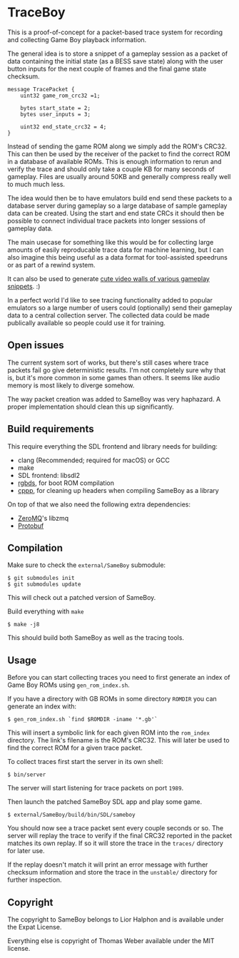 # TraceBoy

This is a proof-of-concept for a packet-based trace system for recording and collecting Game Boy playback information.

The general idea is to store a snippet of a gameplay session as a packet of data containing the initial state (as a BESS
save state) along with the user button inputs for the next couple of frames and the final game state checksum.

```
message TracePacket {
	uint32 game_rom_crc32 =1;

	bytes start_state = 2;
	bytes user_inputs = 3;

	uint32 end_state_crc32 = 4;
}
```
Instead of sending the game ROM along we simply add the ROM's CRC32. This can then be used by the receiver of the
packet to find the correct ROM in a database of available ROMs.
This is enough information to rerun and verify the trace and should only take a couple KB for many seconds of gameplay.
Files are usually around 50KB and generally compress really well to much much less.

The idea would then be to have emulators build end send these packets to a database server during gameplay so a large
database of sample gameplay data can be created.
Using the start and end state CRCs it should then be possible to connect individual trace packets into longer sessions
of gameplay data.

The main usecase for something like this would be for collecting large amounts of easily reproducable trace data for
machine learning, but I can also imagine this being useful as a data format for tool-assisted speedruns or as part of
a rewind system.

It can also be used to generate [cute video walls of various gameplay snippets](https://ginkgo.github.io/traceboy/). :)

In a perfect world I'd like to see tracing functionality added to popular emulators so a large number of users could (optionally)
send their gameplay data to a central collection server.
The collected data could be made publically available so people could use it for training.

## Open issues

The current system sort of works, but there's still cases where trace packets fail go give deterministic results.
I'm not completely sure why that is, but it's more common in some games than others.
It seems like audio memory is most likely to diverge somehow.

The way packet creation was added to SameBoy was very haphazard. A proper implementation should clean this up significantly.

## Build requirements

This require everything the SDL frontend and library needs for building:
 * clang (Recommended; required for macOS) or GCC
 * make
 * SDL frontend: libsdl2
 * [rgbds](https://github.com/gbdev/rgbds/releases/), for boot ROM compilation
 * [cppp](https://github.com/BR903/cppp), for cleaning up headers when compiling SameBoy as a library

On top of that we also need the following extra dependencies:
 * [ZeroMQ](https://zeromq.org/)'s libzmq
 * [Protobuf](https://protobuf.dev/)

## Compilation

Make sure to check the `external/SameBoy` submodule:

```
$ git submodules init
$ git submodules update
```

This will check out a patched version of SameBoy.

Build everything with `make`

```
$ make -j8
```

This should build both SameBoy as well as the tracing tools.

## Usage

Before you can start collecting traces you need to first generate an index of Game Boy ROMs using `gen_rom_index.sh`.

If you have a directory with GB ROMs in some directory `ROMDIR` you can generate an index with:

```
$ gen_rom_index.sh `find $ROMDIR -iname '*.gb'`
```

This will insert a symbolic link for each given ROM into the `rom_index` directory. The link's filename is the ROM's
CRC32. This will later be used to find the correct ROM for a given trace packet.

To collect traces first start the server in its own shell:

```
$ bin/server
```

The server will start listening for trace packets on port `1989`.

Then launch the patched SameBoy SDL app and play some game.

```
$ external/SameBoy/build/bin/SDL/sameboy 
```

You should now see a trace packet sent every couple seconds or so. The server will replay the trace to verify if the
final CRC32 reported in the packet matches its own replay. If so it will store the trace in the `traces/` directory for
later use.

If the replay doesn't match it will print an error message with further checksum information and store the trace in the
`unstable/` directory for further inspection.

## Copyright

The copyright to SameBoy belongs to Lior Halphon and is available under the Expat License.

Everything else is copyright of Thomas Weber available under the MIT license.

